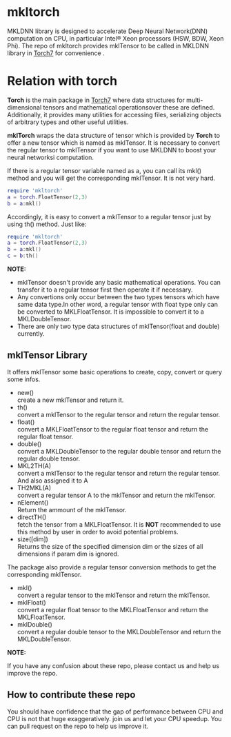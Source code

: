 **mkltorch**
=================
MKLDNN library is designed to accelerate Deep Neural Network(DNN) 
computation on CPU, in particular Intel® Xeon processors (HSW, 
BDW, Xeon Phi). The repo of mkltorch provides mklTensor to be called
 in MKLDNN library in [Torch7](http://torch.ch) for convenience .
# Relation with torch
__Torch__ is the main package in [Torch7](https://github.com/torch/torch7) where data structures for 
multi-dimensional tensors and mathematical operationsover these are 
defined. Additionally, it provides many utilities for accessing files,
 serializing objects of arbitrary types and other useful utilities.

__mklTorch__ wraps the data structure of tensor which is provided by
__Torch__ to offer a new tensor which is named as mklTensor. It is 
necessary to convert the regular tensor to mklTensor if you want to 
use MKLDNN to boost your neural networksi computation.

If there is a regular tensor variable named as a, you can call its mkl() 
method and you will get the corresponding mklTensor. It is not very hard.
```lua
require 'mkltorch'
a = torch.FloatTensor(2,3)
b = a:mkl()
```   
Accordingly, it is easy to convert a mklTensor to a regular tensor just 
by using th() method. Just like:
```lua
require 'mkltorch'
a = torch.FloatTensor(2,3)
b = a:mkl()
c = b:th()
```   
__NOTE:__ 

  * mklTensor doesn't provide any basic mathematical operations. You can 
transfer it to a regular tensor first then operate it if necessary.
  * Any convertions only occur between the two types tensors which have
 same data type.In other word, a regular tensor with float type only can 
be converted to MKLFloatTensor. It is impossible to convert it to a MKLDoubleTensor.
  * There are only two type data structures of mklTensor(float and double)
 currently.   

## mklTensor Library ##
It offers mklTensor some basic operations to create, copy, convert or query some infos.
   * new()               
     create a new mklTensor and return it.
   * th()                
     convert a mklTensor to the regular tensor and return the regular tensor. 
   * float()             
     convert a MKLFloatTensor to the regular float tensor and return the regular float tensor.
   * double()            
     convert a MKLDoubleTensor to the regular double tensor and return the regular double tensor.
   * MKL2TH(A)           
     convert a mklTensor to the regular tensor and return the regular tensor. And also assigned it to A
   * TH2MKL(A)           
     convert a regular tensor A to the mklTensor and return the mklTensor. 
   * nElement()          
     Return the ammount of the mklTensor.
   * directTH()          
     fetch the tensor from a MKLFloatTensor. It is __NOT__ recommended to use this method by user
     in order to avoid potential problems.
   * size([dim])         
     Returns the size of the specified dimension dim or the sizes of all dimensions if param dim is ignored.        


The package also provide a regular tensor conversion methods to get the corresponding mklTensor.
   * mkl()               
     convert a regular tensor to the mklTensor and return the mklTensor.
   * mklFloat()          
     convert a regular float tensor to the MKLFloatTensor and return the MKLFloatTensor.
   * mklDouble()         
     convert a regular double tensor to the MKLDoubleTensor and return the MKLDoubleTensor.

__NOTE:__
 
 If you have any confusion about these repo, please contact us and help us improve the repo. 
## How to contribute these repo
You should have confidence that the gap of performance between CPU and CPU is not that huge exaggeratively.
join us and let your CPU speedup. You can pull request on the repo to help us improve it.


